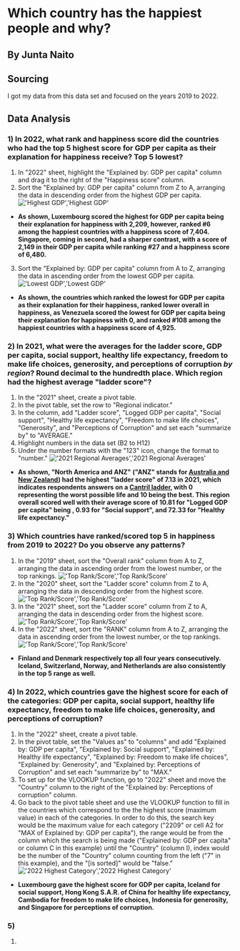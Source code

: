 # Which country has the happiest people and why?
## By Junta Naito
## Sourcing
I got my data from this data set and focused on the years 2019 to 2022.
## Data Analysis
### 1) In 2022, what rank and happiness score did the countries who had the top 5 highest score for GDP per capita as their explanation for happiness receive? Top 5 lowest? 
1. In "2022" sheet, highlight the "Explained by: GDP per capita" column and drag it to the right of the "Happiness score" column.
2. Sort the "Explained by: GDP per capita" column from Z to A, arranging the data in descending order from the highest GDP per capita. 
!['Highest GDP','Highest GDP'](/1a.png)
* **As shown, Luxembourg scored the highest for GDP per capita being their explanation for happiness with 2,209, however, ranked #6 among the happiest countries with a happiness score of 7,404. Singapore, coming in second, had a sharper contrast, with a score of 2,149 in their GDP per capita while ranking #27 and a happiness score of 6,480.** 
3. Sort the "Explained by: GDP per capita" column from A to Z, arranging the data in ascending order from the lowest GDP per capita. 
!['Lowest GDP','Lowest GDP'](/1b.png)
* **As shown, the countries which ranked the lowest for GDP per capita as their explanation for their happiness, ranked lower overall in happiness, as Venezuela scored the lowest for GDP per capita being their explanation for happiness with 0, and ranked #108 among the happiest countries with a happiness score of 4,925.**
### 2) In 2021, what were the averages for the ladder score, GDP per capita, social support, healthy life expectancy, freedom to make life choices, generosity, and perceptions of corruption *by region*? Round decimal to the hundredth place. Which region had the highest average "ladder score"?
1. In the "2021" sheet, create a pivot table.
2. In the pivot table, set the row to "Regional indicator."
3. In the column, add "Ladder score", "Logged GDP per capita", "Social support", "Healthy life expectancy", "Freedom to make life choices", "Generosity", and "Perceptions of Corruption" and set each "summarize by" to "AVERAGE."
4. Highlight numbers in the data set (B2 to H12) 
5. Under the number formats with the "123" icon, change the format to "number."
!['2021 Regional Averages','2021 Regional Averages'](/2.png)
* **As shown, "North America and ANZ" ("ANZ" stands for [Australia and New Zealand](https://worldhappiness.report/ed/2022/happiness-benevolence-and-trust-during-covid-19-and-beyond/)) had the highest "ladder score" of 7.13 in 2021, which indicates respondents answers on a [Cantril ladder](https://worldhappiness.report/faq/), with 0 representing the worst possible life and 10 being the best. This region overall scored well with their average score of 10.81 for "Logged GDP per capita" being , 0.93 for "Social support", and 72.33 for "Healthy life expectancy."** 
### 3) Which countries have ranked/scored top 5 in happiness from 2019 to 2022? Do you observe any patterns?
1. In the "2019" sheet, sort the "Overall rank" column from A to Z, arranging the data in ascending order from the lowest number, or the top rankings. 
!['Top Rank/Score','Top Rank/Score'](/3a.png)
2. In the "2020" sheet, sort the "Ladder score" column from Z to A, arranging the data in descending order from the highest score.
!['Top Rank/Score','Top Rank/Score'](/3b.png)
3. In the "2021" sheet, sort the "Ladder score" column from Z to A, arranging the data in descending order from the highest score. 
!['Top Rank/Score','Top Rank/Score'](/3c.png)
4. In the "2022" sheet, sort the "RANK" column from A to Z, arranging the data in ascending order from the lowest number, or the top rankings. 
!['Top Rank/Score','Top Rank/Score'](/3d.png)
* **Finland and Denmark respectively top all four years consecutively. Iceland, Switzerland, Norway, and Netherlands are also consistently in the top 5 range as well.**
### 4) In 2022, which countries gave the highest score for each of the categories: GDP per capita, social support, healthy life expectancy, freedom to make life choices, generosity, and perceptions of corruption?
1. In the "2022" sheet, create a pivot table.
2. In the pivot table, set the "Values as" to "columns" and add "Explained by: GDP per capita", "Explained by: Social support", "Explained by: Healthy life expectancy", "Explained by: Freedom to make life choices", "Explained by: Generosity", and "Explained by: Perceptions of Corruption" and set each "summarize by" to "MAX."
3. To set up for the VLOOKUP function, go to "2022" sheet and move the "Country" column to the right of the "Explained by: Perceptions of corruption" column.
4. Go back to the pivot table sheet and use the VLOOKUP function to fill in the countries which correspond to the the highest score (maximum value) in each of the categories. In order to do this, the search key would be the maximum value for each category ("2209" or cell A2 for "MAX of Explained by: GDP per capita"), the range would be from the column which the search is being made ("Explained by: GDP per capita" or column C in this example) until the "Country" (column I), index would be the number of the "Country" column counting from the left ("7" in this example), and the "[is sorted]" would be "false."  
!['2022 Highest Category','2022 Highest Category'](/4.png)
* **Luxembourg gave the highest score for GDP per capita, Iceland for social support, Hong Kong S.A.R. of China for healthy life expectancy, Cambodia for freedom to make life choices, Indonesia for generosity, and Singapore for perceptions of corruption.**
### 5)
1.
